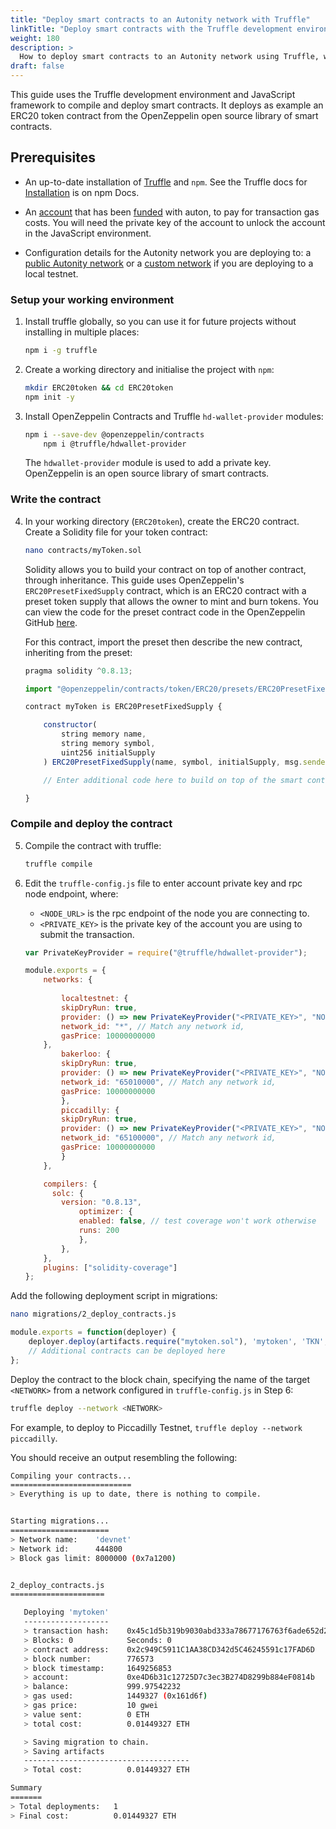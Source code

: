 ```yaml
---
title: "Deploy smart contracts to an Autonity network with Truffle"
linkTitle: "Deploy smart contracts with the Truffle development environment"
weight: 180
description: >
  How to deploy smart contracts to an Autonity network using Truffle, with an ERC20 token contract as an example
draft: false
---
```


This guide uses the Truffle development environment and JavaScript framework to compile and deploy smart contracts. It deploys as example an ERC20 token contract from the OpenZeppelin open source library of smart contracts.

## Prerequisites

- An up-to-date installation of [Truffle](https://trufflesuite.com/docs/truffle/) and `npm`. See the Truffle docs for [Installation](https://trufflesuite.com/docs/truffle/how-to/install/) is on npm Docs.

- An [account](/account-holders//create-acct/) that has been [funded](/account-holders/fund-acct/) with auton, to pay for transaction gas costs. You will need the  private key of the account to unlock the account in the JavaScript environment.

- Configuration details for the Autonity network you are deploying to: a [public Autonity network](/networks/) or a [custom network](/developer/custom-networks/) if you are deploying to a local testnet.


### Setup your working environment

1. Install truffle globally, so you can use it for future projects without installing in multiple places:

	```bash
	npm i -g truffle
	```

2. Create a working directory and initialise the project with `npm`:

	```bash
	mkdir ERC20token && cd ERC20token
	npm init -y
	```

3. Install OpenZeppelin Contracts and Truffle `hd-wallet-provider` modules:

	```bash
	npm i --save-dev @openzeppelin/contracts
		npm i @truffle/hdwallet-provider
	```
	
	The `hdwallet-provider` module is used to add a private key. OpenZeppelin is an open source library of smart contracts.

### Write the contract

4. In your working directory (`ERC20token`), create the ERC20 contract. Create a Solidity file for your token contract:

	```bash
	nano contracts/myToken.sol
	```
	
	Solidity allows you to build your contract on top of another contract, through inheritance. This guide uses OpenZeppelin's `ERC20PresetFixedSupply` contract, which is an ERC20 contract with a preset token supply that allows the owner to mint and burn tokens. You can view the code for the preset contract code in the OpenZeppelin GitHub [here](https://github.com/OpenZeppelin/openzeppelin-contracts/blob/master/contracts/token/ERC20/presets/ERC20PresetFixedSupply.sol).
	
	For this contract, import the preset then describe the new contract, inheriting from the preset:

	```javascript
	pragma solidity ^0.8.13;
	
	import "@openzeppelin/contracts/token/ERC20/presets/ERC20PresetFixedSupply.sol";
	
	contract myToken is ERC20PresetFixedSupply {
	
    	constructor(
        	string memory name,
        	string memory symbol,
        	uint256 initialSupply
    	) ERC20PresetFixedSupply(name, symbol, initialSupply, msg.sender){}
	
    	// Enter additional code here to build on top of the smart contract
	
	}
	```

### Compile and deploy the contract

5. Compile the contract with truffle:

	```bash
	truffle compile
	```

6. Edit the `truffle-config.js` file to enter account private key and rpc node endpoint, where:
	- `<NODE_URL>` is the rpc endpoint of the node you are connecting to.
	- `<PRIVATE_KEY>` is the private key of the account you are using to submit the transaction.

	```javascript
	var PrivateKeyProvider = require("@truffle/hdwallet-provider");
	
	module.exports = {
  		networks: {
		
    		localtestnet: {
       		skipDryRun: true,
       		provider: () => new PrivateKeyProvider("<PRIVATE_KEY>", "NODE_URL"),
       		network_id: "*", // Match any network id,
       		gasPrice: 10000000000
       	},
    		bakerloo: {
       		skipDryRun: true,
       		provider: () => new PrivateKeyProvider("<PRIVATE_KEY>", "NODE_URL"),
       		network_id: "65010000", // Match any network id,
       		gasPrice: 10000000000
    		},
    		piccadilly: {
       		skipDryRun: true,
       		provider: () => new PrivateKeyProvider("<PRIVATE_KEY>", "NODE_URL"),
       		network_id: "65100000", // Match any network id,
       		gasPrice: 10000000000
    		}
  		},
	
  		compilers: {
          solc: {
            version: "0.8.13",
            	optimizer: {
              	enabled: false, // test coverage won't work otherwise
              	runs: 200
				},
			},
		},
		plugins: ["solidity-coverage"]
	};

	```

Add the following deployment script in migrations:

```bash
nano migrations/2_deploy_contracts.js
```

```javascript
module.exports = function(deployer) {
    deployer.deploy(artifacts.require("mytoken.sol"), 'mytoken', 'TKN', "9999999999999999999");
    // Additional contracts can be deployed here
};
```

Deploy the contract to the block chain, specifying the name of the target `<NETWORK>` from a network configured in `truffle-config.js` in Step 6:

```bash
truffle deploy --network <NETWORK>
```

For example, to deploy to Piccadilly Testnet, `truffle deploy --network piccadilly`.

You should receive an output resembling the following:

```bash
Compiling your contracts...
===========================
> Everything is up to date, there is nothing to compile.


Starting migrations...
======================
> Network name:    'devnet'
> Network id:      444800
> Block gas limit: 8000000 (0x7a1200)


2_deploy_contracts.js
=====================

   Deploying 'mytoken'
   -------------------
   > transaction hash:    0x45c1d5b319b9030abd333a78677176763f6ade652d298a73c1a79ae59be02fd2
   > Blocks: 0            Seconds: 0
   > contract address:    0x2c949C5911C1AA38CD342d5C46245591c17FAD6D
   > block number:        776573
   > block timestamp:     1649256853
   > account:             0xe4D6b31c12725D7c3ec3B274D8299b884eF0814b
   > balance:             999.97542232
   > gas used:            1449327 (0x161d6f)
   > gas price:           10 gwei
   > value sent:          0 ETH
   > total cost:          0.01449327 ETH

   > Saving migration to chain.
   > Saving artifacts
   -------------------------------------
   > Total cost:          0.01449327 ETH

Summary
=======
> Total deployments:   1
> Final cost:          0.01449327 ETH

```
